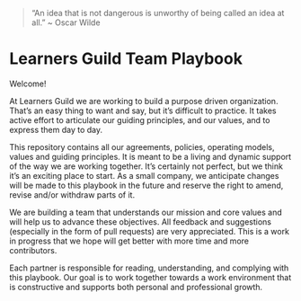 > “An idea that is not dangerous is unworthy of being called an idea at all.” ~ Oscar Wilde

# Learners Guild Team Playbook

Welcome!

At Learners Guild we are working to build a purpose driven organization. That’s an easy thing to want and say, but it’s difficult to practice. It takes active effort to articulate our guiding principles, and our values, and to express them day to day.

This repository contains all our agreements, policies, operating models, values and guiding principles. It is meant to be a living and dynamic support of the way we are working together. It’s certainly not perfect, but we think it’s an exciting place to start. As a small company, we anticipate changes will be made to this playbook in the future and reserve the right to amend, revise and/or withdraw parts of it.

We are building a team that understands our mission and core values and will help us to advance these objectives. All feedback and suggestions (especially in the form of pull requests) are very appreciated. This is a work in progress that we hope will get better with more time and more contributors.

Each partner is responsible for reading, understanding, and complying with this playbook. Our goal is to work together towards a work environment that is constructive and supports both personal and professional growth.  
